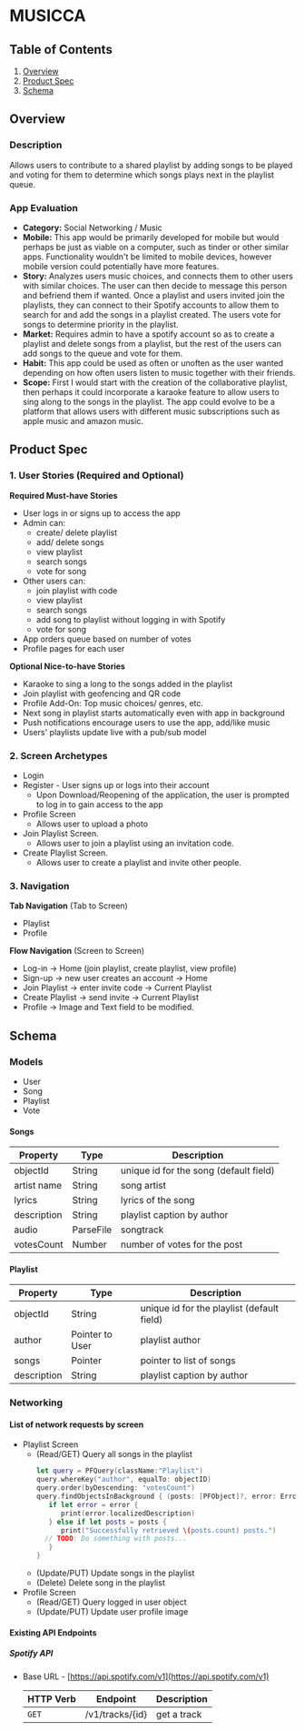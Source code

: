 # MUSICCA

## Table of Contents
1. [Overview](#Overview)
1. [Product Spec](#Product-Spec)
1. [Schema](#Schema)

## Overview
### Description
Allows users to contribute to a shared playlist by adding songs to be played and voting for them to determine which songs plays next in the playlist queue.

### App Evaluation
- **Category:** Social Networking / Music
- **Mobile:** This app would be primarily developed for mobile but would perhaps be just as viable on a computer, such as tinder or other similar apps. Functionality wouldn't be limited to mobile devices, however mobile version could potentially have more features.
- **Story:** Analyzes users music choices, and connects them to other users with similar choices. The user can then decide to message this person and befriend them if wanted. Once a playlist and users invited join the playlists, they can connect to their Spotify accounts to allow them to search for and add the songs in a playlist created. The users vote for songs to determine priority in the playlist.
- **Market:** Requires admin to have a spotify account so as to create a playlist and delete songs from a playlist, but the rest of the users can add songs to the queue and vote for them.
- **Habit:** This app could be used as often or unoften as the user wanted depending on how often users listen to music together with their friends.
- **Scope:** First I would start with the creation of the collaborative playlist, then perhaps it could incorporate a karaoke feature to allow users to sing along to the songs in the playlist. The app could evolve to be a platform that allows users with different music subscriptions such as apple music and amazon music.
## Product Spec
### 1. User Stories (Required and Optional)

**Required Must-have Stories**

* User logs in or signs up to access the app
* Admin can:
  * create/ delete playlist
  * add/ delete songs
  * view playlist
  * search songs
  * vote for song
* Other users can:
  * join playlist with code
  * view playlist
  * search songs
  * add song to playlist without logging in with Spotify
  * vote for song
* App orders queue based on number of votes
* Profile pages for each user 

**Optional Nice-to-have Stories**

* Karaoke to sing a long to the songs added in the playlist
* Join playlist with geofencing and QR code
* Profile Add-On: Top music choices/ genres, etc.
* Next song in playlist starts automatically even with app in background
* Push notifications encourage users to use the app, add/like music
* Users' playlists update live with a pub/sub model

### 2. Screen Archetypes

* Login 
* Register - User signs up or logs into their account
   * Upon Download/Reopening of the application, the user is prompted to log in to gain access to the app
* Profile Screen 
   * Allows user to upload a photo 
* Join Playlist Screen.
   * Allows user to join a playlist using an invitation code.
* Create Playlist Screen.
   * Allows user to create a playlist and invite other people.

### 3. Navigation

**Tab Navigation** (Tab to Screen)

* Playlist
* Profile

**Flow Navigation** (Screen to Screen)
* Log-in -> Home (join playlist, create playlist, view profile)
* Sign-up -> new user creates an account -> Home
* Join Playlist -> enter invite code -> Current Playlist
* Create Playlist -> send invite -> Current Playlist
* Profile -> Image and Text field to be modified. 

## Schema 
### Models
* User
* Song
* Playlist
* Vote

#### Songs

   | Property      | Type     | Description |
   | ------------- | -------- | ------------|
   | objectId      | String   | unique id for the song (default field) |
   | artist name        | String| song artist |
   | lyrics        | String      | lyrics of the song |
   | description      | String   | playlist caption by author |
   | audio | ParseFile  | songtrack |
   | votesCount    | Number   | number of votes for the post |
   
#### Playlist

   | Property      | Type     | Description |
   | ------------- | -------- | ------------|
   | objectId      | String   | unique id for the playlist (default field) |
   | author        | Pointer to User| playlist author |
   | songs         | Pointer     | pointer to list of songs |
   | description      | String   | playlist caption by author |

### Networking
#### List of network requests by screen
   - Playlist Screen
      - (Read/GET) Query all songs in the playlist
         ```swift
         let query = PFQuery(className:"Playlist")
         query.whereKey("author", equalTo: objectID)
         query.order(byDescending: "votesCount")
         query.findObjectsInBackground { (posts: [PFObject]?, error: Error?) in
            if let error = error { 
               print(error.localizedDescription)
            } else if let posts = posts {
               print("Successfully retrieved \(posts.count) posts.")
           // TODO: Do something with posts...
            }
         }
         ```
      - (Update/PUT) Update songs in the playlist
      - (Delete) Delete song in the playlist
   - Profile Screen
      - (Read/GET) Query logged in user object
      - (Update/PUT) Update user profile image
#### Existing API Endpoints
##### Spotify API
- Base URL - [https://api.spotify.com/v1](https://api.spotify.com/v1)

   HTTP Verb | Endpoint | Description
   ----------|----------|------------
    `GET`    | 	/v1/tracks/{id} | get a track
   

